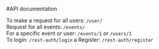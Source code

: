 #API documentation

To make a request for all users: 
```/user/```  
Request for all events: 
```/events/```  
For a specific event or user: ```/events/1``` or ```/users/1```  
To login: ```/rest-auth/login``` a 
Register: ```/rest-auth/register```

